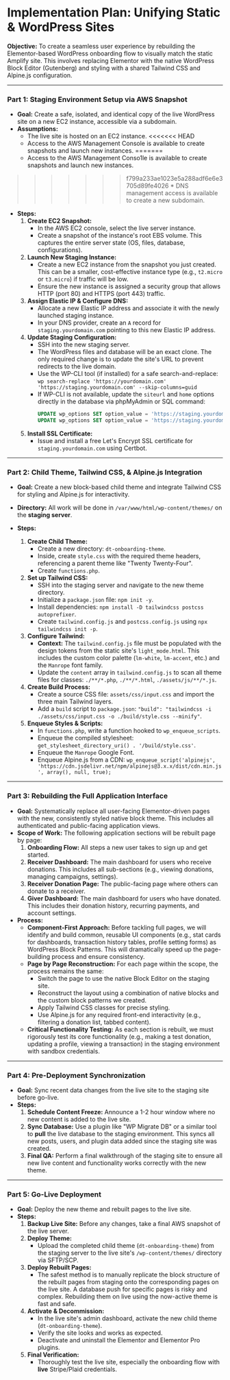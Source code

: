 # Implementation Plan: Unifying Static & WordPress Sites

**Objective:** To create a seamless user experience by rebuilding the Elementor-based WordPress onboarding flow to visually match the static Amplify site. This involves replacing Elementor with the native WordPress Block Editor (Gutenberg) and styling with a shared Tailwind CSS and Alpine.js configuration.

---

### **Part 1: Staging Environment Setup via AWS Snapshot**

*   **Goal:** Create a safe, isolated, and identical copy of the live WordPress site on a new EC2 instance, accessible via a subdomain.
*   **Assumptions:**
    *   The live site is hosted on an EC2 instance.
<<<<<<< HEAD
    *   Access to the AWS Management Console is available to create snapshots and launch new instances.
=======
    *   Access to the AWS Management Conso1le is available to create snapshots and launch new instances.
>>>>>>> f799a233ae1023e5a288adf6e6e3705d89fe4026
    *   DNS management access is available to create a new subdomain.

*   **Steps:**
    1.  **Create EC2 Snapshot:**
        *   In the AWS EC2 console, select the live server instance.
        *   Create a snapshot of the instance's root EBS volume. This captures the entire server state (OS, files, database, configurations).
    2.  **Launch New Staging Instance:**
        *   Create a new EC2 instance from the snapshot you just created. This can be a smaller, cost-effective instance type (e.g., `t2.micro` or `t3.micro`) if traffic will be low.
        *   Ensure the new instance is assigned a security group that allows HTTP (port 80) and HTTPS (port 443) traffic.
    3.  **Assign Elastic IP & Configure DNS:**
        *   Allocate a new Elastic IP address and associate it with the newly launched staging instance.
        *   In your DNS provider, create an `A` record for `staging.yourdomain.com` pointing to this new Elastic IP address.
    4.  **Update Staging Configuration:**
        *   SSH into the new staging server.
        *   The WordPress files and database will be an exact clone. The only required change is to update the site's URL to prevent redirects to the live domain.
        *   Use the WP-CLI tool (if installed) for a safe search-and-replace: `wp search-replace 'https://yourdomain.com' 'https://staging.yourdomain.com' --skip-columns=guid`
        *   If WP-CLI is not available, update the `siteurl` and `home` options directly in the database via phpMyAdmin or SQL command:
            ```sql
            UPDATE wp_options SET option_value = 'https://staging.yourdomain.com' WHERE option_name = 'siteurl';
            UPDATE wp_options SET option_value = 'https://staging.yourdomain.com' WHERE option_name = 'home';
            ```
    5.  **Install SSL Certificate:**
        *   Issue and install a free Let's Encrypt SSL certificate for `staging.yourdomain.com` using Certbot.

---

### **Part 2: Child Theme, Tailwind CSS, & Alpine.js Integration**

*   **Goal:** Create a new block-based child theme and integrate Tailwind CSS for styling and Alpine.js for interactivity.
*   **Directory:** All work will be done in `/var/www/html/wp-content/themes/` on the **staging server**.

*   **Steps:**
    1.  **Create Child Theme:**
        *   Create a new directory: `dt-onboarding-theme`.
        *   Inside, create `style.css` with the required theme headers, referencing a parent theme like "Twenty Twenty-Four".
        *   Create `functions.php`.
    2.  **Set up Tailwind CSS:**
        *   SSH into the staging server and navigate to the new theme directory.
        *   Initialize a `package.json` file: `npm init -y`.
        *   Install dependencies: `npm install -D tailwindcss postcss autoprefixer`.
        *   Create `tailwind.config.js` and `postcss.config.js` using `npx tailwindcss init -p`.
    3.  **Configure Tailwind:**
        *   **Context:** The `tailwind.config.js` file must be populated with the design tokens from the static site's `light_mode.html`. This includes the custom color palette (`lm-white`, `lm-accent`, etc.) and the `Manrope` font family.
        *   Update the `content` array in `tailwind.config.js` to scan all theme files for classes: `./**/*.php`, `./**/*.html`, `./assets/js/**/*.js`.
    4.  **Create Build Process:**
        *   Create a source CSS file: `assets/css/input.css` and import the three main Tailwind layers.
        *   Add a `build` script to `package.json`: `"build": "tailwindcss -i ./assets/css/input.css -o ./build/style.css --minify"`.
    5.  **Enqueue Styles & Scripts:**
        *   In `functions.php`, write a function hooked to `wp_enqueue_scripts`.
        *   Enqueue the compiled stylesheet: `get_stylesheet_directory_uri() . '/build/style.css'`.
        *   Enqueue the `Manrope` Google Font.
        *   Enqueue Alpine.js from a CDN: `wp_enqueue_script('alpinejs', 'https://cdn.jsdelivr.net/npm/alpinejs@3.x.x/dist/cdn.min.js', array(), null, true);`

---

### **Part 3: Rebuilding the Full Application Interface**

*   **Goal:** Systematically replace all user-facing Elementor-driven pages with the new, consistently styled native block theme. This includes all authenticated and public-facing application views.
*   **Scope of Work:** The following application sections will be rebuilt page by page:
    1.  **Onboarding Flow:** All steps a new user takes to sign up and get started.
    2.  **Receiver Dashboard:** The main dashboard for users who receive donations. This includes all sub-sections (e.g., viewing donations, managing campaigns, settings).
    3.  **Receiver Donation Page:** The public-facing page where others can donate to a receiver.
    4.  **Giver Dashboard:** The main dashboard for users who have donated. This includes their donation history, recurring payments, and account settings.
*   **Process:**
    *   **Component-First Approach:** Before tackling full pages, we will identify and build common, reusable UI components (e.g., stat cards for dashboards, transaction history tables, profile setting forms) as WordPress Block Patterns. This will dramatically speed up the page-building process and ensure consistency.
    *   **Page by Page Reconstruction:** For each page within the scope, the process remains the same:
        *   Switch the page to use the native Block Editor on the staging site.
        *   Reconstruct the layout using a combination of native blocks and the custom block patterns we created.
        *   Apply Tailwind CSS classes for precise styling.
        *   Use Alpine.js for any required front-end interactivity (e.g., filtering a donation list, tabbed content).
    *   **Critical Functionality Testing:** As each section is rebuilt, we must rigorously test its core functionality (e.g., making a test donation, updating a profile, viewing a transaction) in the staging environment with sandbox credentials.

---

### **Part 4: Pre-Deployment Synchronization**

*   **Goal:** Sync recent data changes from the live site to the staging site before go-live.
*   **Steps:**
    1.  **Schedule Content Freeze:** Announce a 1-2 hour window where no new content is added to the live site.
    2.  **Sync Database:** Use a plugin like "WP Migrate DB" or a similar tool to **pull** the live database to the staging environment. This syncs all new posts, users, and plugin data added since the staging site was created.
    3.  **Final QA:** Perform a final walkthrough of the staging site to ensure all new live content and functionality works correctly with the new theme.

---

### **Part 5: Go-Live Deployment**

*   **Goal:** Deploy the new theme and rebuilt pages to the live site.
*   **Steps:**
    1.  **Backup Live Site:** Before any changes, take a final AWS snapshot of the live server.
    2.  **Deploy Theme:**
        *   Upload the completed child theme (`dt-onboarding-theme`) from the staging server to the live site's `/wp-content/themes/` directory via SFTP/SCP.
    3.  **Deploy Rebuilt Pages:**
        *   The safest method is to manually replicate the block structure of the rebuilt pages from staging onto the corresponding pages on the live site. A database push for specific pages is risky and complex. Rebuilding them on live using the now-active theme is fast and safe.
    4.  **Activate & Decommission:**
        *   In the live site's admin dashboard, activate the new child theme (`dt-onboarding-theme`).
        *   Verify the site looks and works as expected.
        *   Deactivate and uninstall the Elementor and Elementor Pro plugins.
    5.  **Final Verification:**
        *   Thoroughly test the live site, especially the onboarding flow with **live** Stripe/Plaid credentials.
